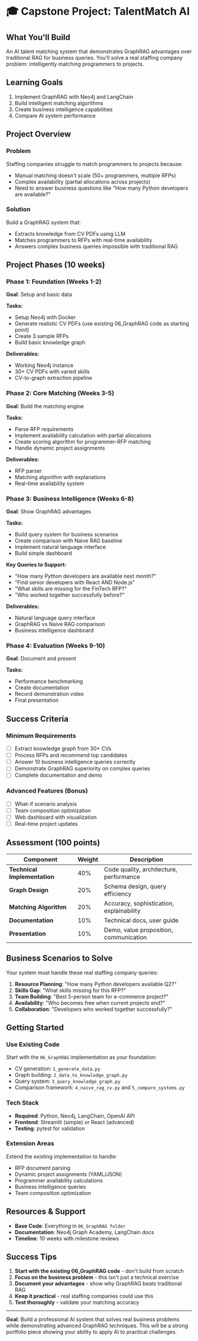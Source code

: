 # 🎓 Capstone Project: TalentMatch AI

## What You'll Build
An AI talent matching system that demonstrates GraphRAG advantages over traditional RAG for business queries. You'll solve a real staffing company problem: intelligently matching programmers to projects.

## Learning Goals
1. Implement GraphRAG with Neo4j and LangChain
2. Build intelligent matching algorithms
3. Create business intelligence capabilities
4. Compare AI system performance

## Project Overview

### Problem
Staffing companies struggle to match programmers to projects because:
- Manual matching doesn't scale (50+ programmers, multiple RFPs)
- Complex availability (partial allocations across projects)
- Need to answer business questions like "How many Python developers are available?"

### Solution
Build a GraphRAG system that:
- Extracts knowledge from CV PDFs using LLM
- Matches programmers to RFPs with real-time availability
- Answers complex business queries impossible with traditional RAG

## Project Phases (10 weeks)

### Phase 1: Foundation (Weeks 1-2)
**Goal**: Setup and basic data

**Tasks:**
- Setup Neo4j with Docker
- Generate realistic CV PDFs (use existing 06_GraphRAG code as starting point)
- Create 3 sample RFPs
- Build basic knowledge graph

**Deliverables:**
- Working Neo4j instance
- 30+ CV PDFs with varied skills
- CV-to-graph extraction pipeline

### Phase 2: Core Matching (Weeks 3-5)
**Goal**: Build the matching engine

**Tasks:**
- Parse RFP requirements
- Implement availability calculation with partial allocations
- Create scoring algorithm for programmer-RFP matching
- Handle dynamic project assignments

**Deliverables:**
- RFP parser
- Matching algorithm with explanations
- Real-time availability system

### Phase 3: Business Intelligence (Weeks 6-8)
**Goal**: Show GraphRAG advantages

**Tasks:**
- Build query system for business scenarios
- Create comparison with Naive RAG baseline
- Implement natural language interface
- Build simple dashboard

**Key Queries to Support:**
- "How many Python developers are available next month?"
- "Find senior developers with React AND Node.js"
- "What skills are missing for the FinTech RFP?"
- "Who worked together successfully before?"

**Deliverables:**
- Natural language query interface
- GraphRAG vs Naive RAG comparison
- Business intelligence dashboard

### Phase 4: Evaluation (Weeks 9-10)
**Goal**: Document and present

**Tasks:**
- Performance benchmarking
- Create documentation
- Record demonstration video
- Final presentation

## Success Criteria

### Minimum Requirements
- [ ] Extract knowledge graph from 30+ CVs
- [ ] Process RFPs and recommend top candidates
- [ ] Answer 10 business intelligence queries correctly
- [ ] Demonstrate GraphRAG superiority on complex queries
- [ ] Complete documentation and demo

### Advanced Features (Bonus)
- [ ] What-if scenario analysis
- [ ] Team composition optimization
- [ ] Web dashboard with visualization
- [ ] Real-time project updates

## Assessment (100 points)

| Component | Weight | Description |
|-----------|--------|-------------|
| **Technical Implementation** | 40% | Code quality, architecture, performance |
| **Graph Design** | 20% | Schema design, query efficiency |
| **Matching Algorithm** | 20% | Accuracy, sophistication, explainability |
| **Documentation** | 10% | Technical docs, user guide |
| **Presentation** | 10% | Demo, value proposition, communication |

## Business Scenarios to Solve
Your system must handle these real staffing company queries:

1. **Resource Planning**: "How many Python developers available Q2?"
2. **Skills Gap**: "What skills missing for this RFP?"
3. **Team Building**: "Best 5-person team for e-commerce project?"
4. **Availability**: "Who becomes free when current projects end?"
5. **Collaboration**: "Developers who worked together successfully?"

## Getting Started

### Use Existing Code
Start with the `06_GraphRAG` implementation as your foundation:
- CV generation: `1_generate_data.py`
- Graph building: `2_data_to_knowledge_graph.py`
- Query system: `3_query_knowledge_graph.py`
- Comparison framework: `4_naive_rag_cv.py` and `5_compare_systems.py`

### Tech Stack
- **Required**: Python, Neo4j, LangChain, OpenAI API
- **Frontend**: Streamlit (simple) or React (advanced)
- **Testing**: pytest for validation

### Extension Areas
Extend the existing implementation to handle:
- RFP document parsing
- Dynamic project assignments (YAML/JSON)
- Programmer availability calculations
- Business intelligence queries
- Team composition optimization

## Resources & Support
- **Base Code**: Everything in `06_GraphRAG folder`
- **Documentation**: Neo4j Graph Academy, LangChain docs
- **Timeline**: 10 weeks with milestone reviews

## Success Tips
1. **Start with the existing 06_GraphRAG code** - don't build from scratch
2. **Focus on the business problem** - this isn't just a technical exercise
3. **Document your advantages** - show why GraphRAG beats traditional RAG
4. **Keep it practical** - real staffing companies could use this
5. **Test thoroughly** - validate your matching accuracy

---

**Goal**: Build a professional AI system that solves real business problems while demonstrating advanced GraphRAG techniques. This will be a strong portfolio piece showing your ability to apply AI to practical challenges.